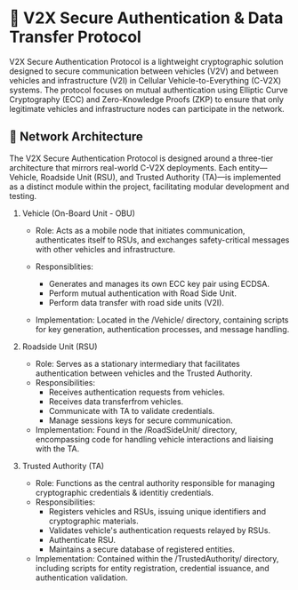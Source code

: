 # 🚗 V2X Secure Authentication & Data Transfer Protocol

V2X Secure Authentication Protocol is a lightweight cryptographic solution designed to secure communication between vehicles (V2V) and between vehicles and infrastructure (V2I) in Cellular Vehicle-to-Everything (C-V2X) systems. The protocol focuses on mutual authentication using Elliptic Curve Cryptography (ECC) and Zero-Knowledge Proofs (ZKP) to ensure that only legitimate vehicles and infrastructure nodes can participate in the network.

## 🧱 Network Architecture

The V2X Secure Authentication Protocol is designed around a three-tier architecture that mirrors real-world C-V2X deployments. Each entity—Vehicle, Roadside Unit (RSU), and Trusted Authority (TA)—is implemented as a distinct module within the project, facilitating modular development and testing.

1. Vehicle (On-Board Unit - OBU)
    * Role: Acts as a mobile node that initiates communication, authenticates itself to RSUs, and exchanges safety-critical messages with other vehicles and infrastructure.
    * Responsiblities:
      * Generates and manages its own ECC key pair using ECDSA.
      * Perform mutual authentication with Road Side Unit.
      * Perform data transfer with road side units (V2I).
      
    * Implementation: Located in the /Vehicle/ directory, containing scripts for key generation, authentication processes, and message handling.

3. Roadside Unit (RSU)
   * Role: Serves as a stationary intermediary that facilitates authentication between vehicles and the Trusted Authority.
   * Responsibilities:
     * Receives authentication requests from vehicles.
     * Receives data transferfrom vehicles.
     * Communicate with TA to validate credentials.
     * Manage sessions keys for secure communication.
   * Implementation: Found in the /RoadSideUnit/ directory, encompassing code for handling vehicle interactions and liaising with the TA.

4. Trusted Authority (TA)
    * Role: Functions as the central authority responsible for managing cryptographic credentials & identitiy credentials.
    * Responsibilities: 
      * Registers vehicles and RSUs, issuing unique identifiers and cryptographic materials.
      * Validates vehicle's authentication requests relayed by RSUs.
      * Authenticate RSU.
      * Maintains a secure database of registered entities.
   * Implementation: Contained within the /TrustedAuthority/ directory, including scripts for entity registration, credential issuance, and authentication validation.
